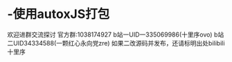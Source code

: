 # -使用autoxJS打包
欢迎进群交流探讨 
官方群:1038174927
 b站一UID一335069986(十里序ovo)
 b站二UID34334588(一颗红心永向党zre)
如果二改源码并发布，还请标明出处bilibili十里序